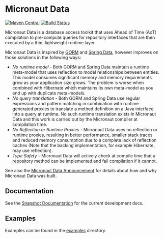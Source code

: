 # Micronaut Data

[![Maven Central](https://img.shields.io/maven-central/v/io.micronaut.data/micronaut-data-model.svg?label=Maven%20Central)](https://search.maven.org/search?q=g:%22io.micronaut.data%22%20AND%20a:%22micronaut-data-model%22)
[![Build Status](https://travis-ci.org/micronaut-projects/micronaut-data.svg?branch=master)](https://travis-ci.org/micronaut-projects/micronaut-data)

Micronaut Data is a database access toolkit that uses Ahead of Time (AoT) compilation to pre-compute queries for repository interfaces that are then executed by a thin, lightweight runtime layer.

Micronaut Data is inspired by [GORM](https://gorm.grails.org) and [Spring Data](https://spring.io/projects/spring-data), however improves on those solutions in the following ways:

* *No runtime model* - Both GORM and Spring Data maintain a runtime meta-model that uses reflection to model relationships between entities. This model consumes significant memory and memory requirements grow as your application size grows. The problem is worse when combined with Hibernate which maintains its own meta-model as you end up with duplicate meta-models.
* *No query translation* - Both GORM and Spring Data use regular expressions and pattern matching in combination with runtime generated proxies to translate a method definition on a Java interface into a query at runtime. No such runtime translation exists in Micronaut Data and this work is carried out by the Micronaut compiler at compilation time.
* *No Reflection or Runtime Proxies* - Micronaut Data uses no reflection or runtime proxies, resulting in better performance, smaller stack traces and reduced memory consumption due to a complete lack of reflection caches (Note that the backing implementation, for example Hibernate, may use reflection).
* *Type Safety* - Micronaut Data will actively check at compile time that a repository method can be implemented and fail compilation if it cannot.

See also the [Micronaut Data Announcement](https://objectcomputing.com/news/2019/07/18/unleashing-predator-precomputed-data-repositories) for details about how and why Micronaut Data was built.

## Documentation

<!--- See the [Documentation](https://micronaut-projects.github.io/micronaut-grpc/latest/guide) for more information. -->

See the [Snapshot Documentation](https://micronaut-projects.github.io/micronaut-data/snapshot/guide/) for the current development docs.

## Examples

Examples can be found in the [examples](https://github.com/micronaut-projects/micronaut-data/tree/master/examples) directory.
